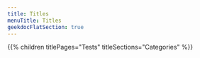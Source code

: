 ```yaml
---
title: Titles
menuTitle: Titles 
geekdocFlatSection: true
---
```


{{% children titlePages="Tests" titleSections="Categories" %}}